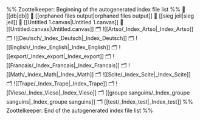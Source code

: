 %% Zoottelkeeper: Beginning of the autogenerated index file list  %%
📄 [[db|db]]
📄 [[orphaned files output|orphaned files output]]
📄 [[sieg jeil|sieg jeil]]
📄 [[Untitled 1.canvas|Untitled 1.canvas]]
📄 [[Untitled.canvas|Untitled.canvas]]
🗂️ ![[Artso/_Index_Artso|_Index_Artso]]
🗂️ ![[Deutsch/_Index_Deutsch|_Index_Deutsch]]
🗂️ ![[English/_Index_English|_Index_English]]
🗂️ ![[export/_Index_export|_Index_export]]
🗂️ ![[Francais/_Index_Francais|_Index_Francais]]
🗂️ ![[Math/_Index_Math|_Index_Math]]
🗂️ ![[Scite/_Index_Scite|_Index_Scite]]
🗂️ ![[Trape/_Index_Trape|_Index_Trape]]
🗂️ ![[Vieso/_Index_Vieso|_Index_Vieso]]
🗂️ [[groupe sanguins/_Index_groupe sanguins|_Index_groupe sanguins]]
🗂️ [[test/_Index_test|_Index_test]]
%% Zoottelkeeper: End of the autogenerated index file list  %%
